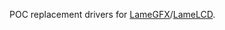 POC replacement drivers for [LameGFX](https://github.com/konimaru/lamestation-sdk/blob/master/LameGFX.spin)/[LameLCD](https://github.com/konimaru/lamestation-sdk/blob/master/LameLCD.spin).
